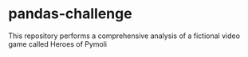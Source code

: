 # pandas-challenge
This repository performs a comprehensive analysis of a fictional video game called Heroes of Pymoli
